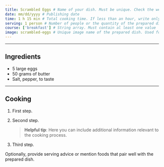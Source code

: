 ```yaml
---
title: Scrambled Eggs # Name of your dish. Must be unique. Check the website for existing recipes
date: mm/dd/yyyy # Publishing date
time: 1 h 15 min # Total cooking time. If less than an hour, write only minutes: e.g., `45 min`
serving: 1 person # Number of people or the quantity of the prepared dish
course: ['breakfast'] # String array. Must contain al least one value
image: scrambled-eggs # Unique image name of the prepared dish. Used for image URL
---
```


---

## Ingredients

- 5 large eggs
- 50 grams of butter
- Salt, pepper, to taste

---

## Cooking

1. First step.

2. Second step.

   > **Helpful tip**: Here you can include additional information
   > relevant to the cooking process.

3. Third step.

Optionally, provide serving advice or mention foods that pair well with the prepared dish.
